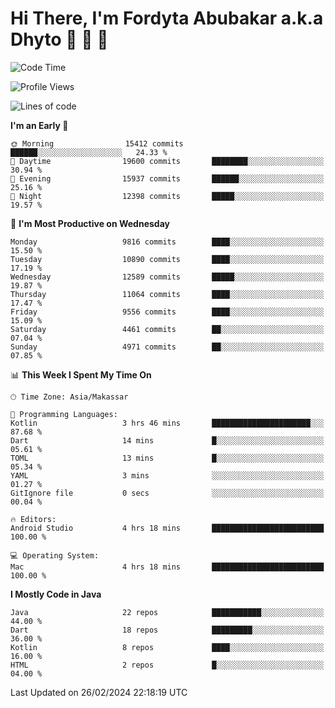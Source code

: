 # Hi There, I'm Fordyta Abubakar a.k.a Dhyto 👋 👋 👋 

<!--
**DhytoDev/dhytodev** is a ✨ _special_ ✨ repository because its `README.md` (this file) appears on your GitHub profile.

Here are some ideas to get you started:

- 🔭 I’m currently working on ...
- 🌱 I’m currently learning ...
- 👯 I’m looking to collaborate on ...
- 🤔 I’m looking for help with ...
- 💬 Ask me about ...
- 📫 How to reach me: ...
- 😄 Pronouns: ...
- ⚡ Fun fact: ...
-->

<!--START_SECTION:waka-->
![Code Time](http://img.shields.io/badge/Code%20Time-2%2C285%20hrs%2023%20mins-blue)

![Profile Views](http://img.shields.io/badge/Profile%20Views-0-blue)

![Lines of code](https://img.shields.io/badge/From%20Hello%20World%20I%27ve%20Written-7.9%20million%20lines%20of%20code-blue)

**I'm an Early 🐤** 

```text
🌞 Morning                15412 commits       ██████░░░░░░░░░░░░░░░░░░░   24.33 % 
🌆 Daytime                19600 commits       ████████░░░░░░░░░░░░░░░░░   30.94 % 
🌃 Evening                15937 commits       ██████░░░░░░░░░░░░░░░░░░░   25.16 % 
🌙 Night                  12398 commits       █████░░░░░░░░░░░░░░░░░░░░   19.57 % 
```
📅 **I'm Most Productive on Wednesday** 

```text
Monday                   9816 commits        ████░░░░░░░░░░░░░░░░░░░░░   15.50 % 
Tuesday                  10890 commits       ████░░░░░░░░░░░░░░░░░░░░░   17.19 % 
Wednesday                12589 commits       █████░░░░░░░░░░░░░░░░░░░░   19.87 % 
Thursday                 11064 commits       ████░░░░░░░░░░░░░░░░░░░░░   17.47 % 
Friday                   9556 commits        ████░░░░░░░░░░░░░░░░░░░░░   15.09 % 
Saturday                 4461 commits        ██░░░░░░░░░░░░░░░░░░░░░░░   07.04 % 
Sunday                   4971 commits        ██░░░░░░░░░░░░░░░░░░░░░░░   07.85 % 
```


📊 **This Week I Spent My Time On** 

```text
🕑︎ Time Zone: Asia/Makassar

💬 Programming Languages: 
Kotlin                   3 hrs 46 mins       ██████████████████████░░░   87.68 % 
Dart                     14 mins             █░░░░░░░░░░░░░░░░░░░░░░░░   05.61 % 
TOML                     13 mins             █░░░░░░░░░░░░░░░░░░░░░░░░   05.34 % 
YAML                     3 mins              ░░░░░░░░░░░░░░░░░░░░░░░░░   01.27 % 
GitIgnore file           0 secs              ░░░░░░░░░░░░░░░░░░░░░░░░░   00.04 % 

🔥 Editors: 
Android Studio           4 hrs 18 mins       █████████████████████████   100.00 % 

💻 Operating System: 
Mac                      4 hrs 18 mins       █████████████████████████   100.00 % 
```

**I Mostly Code in Java** 

```text
Java                     22 repos            ███████████░░░░░░░░░░░░░░   44.00 % 
Dart                     18 repos            █████████░░░░░░░░░░░░░░░░   36.00 % 
Kotlin                   8 repos             ████░░░░░░░░░░░░░░░░░░░░░   16.00 % 
HTML                     2 repos             █░░░░░░░░░░░░░░░░░░░░░░░░   04.00 % 
```




 Last Updated on 26/02/2024 22:18:19 UTC
<!--END_SECTION:waka-->

